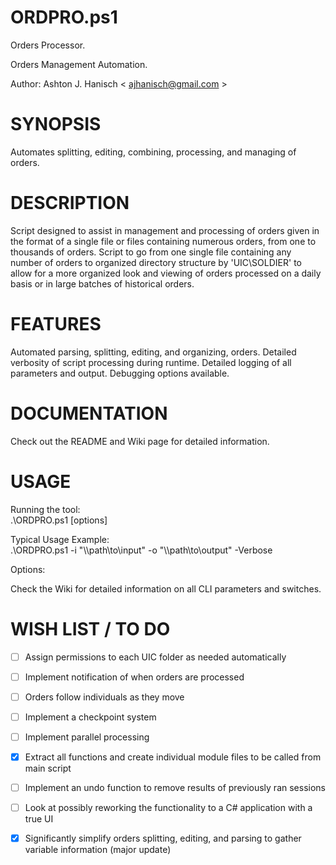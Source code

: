 # **ORDPRO.ps1**   
  
Orders Processor.  
  
Orders Management Automation.  

Author: Ashton J. Hanisch < <ajhanisch@gmail.com> >  
  
# **SYNOPSIS**  
Automates splitting, editing, combining, processing, and managing of orders.
  
# **DESCRIPTION**  
Script designed to assist in management and processing of orders given in the format of a single file or files containing numerous orders, from one to thousands of orders. Script to go from one single file containing any number of orders to organized directory structure by 'UIC\SOLDIER' to allow for a more organized look and viewing of orders processed on a daily basis or in large batches of historical orders.
    
# **FEATURES**  
Automated parsing, splitting, editing, and organizing, orders. Detailed verbosity of script processing during runtime. Detailed logging of all parameters and output. Debugging options available.
    
# **DOCUMENTATION**  
Check out the README and Wiki page for detailed information.

# **USAGE**  
Running the tool:  
.\ORDPRO.ps1 [options]
  
Typical Usage Example:  
.\ORDPRO.ps1 -i "\\\path\to\input" -o "\\\path\to\output" -Verbose
  
Options:   
  
Check the Wiki for detailed information on all CLI parameters and switches.
  
# **WISH LIST / TO DO**  
- [ ] Assign permissions to each UIC folder as needed automatically
- [ ] Implement notification of when orders are processed
- [ ] Orders follow individuals as they move
- [ ] Implement a checkpoint system
- [ ] Implement parallel processing
- [x] Extract all functions and create individual module files to be called from main script
- [ ] Implement an undo function to remove results of previously ran sessions
- [ ] Look at possibly reworking the functionality to a C# application with a true UI
- [x] Significantly simplify orders splitting, editing, and parsing to gather variable information (major update)
  
